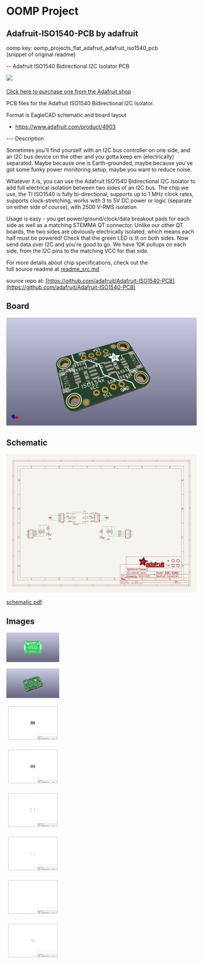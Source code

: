 # OOMP Project  
## Adafruit-ISO1540-PCB  by adafruit  
  
oomp key: oomp_projects_flat_adafruit_adafruit_iso1540_pcb  
(snippet of original readme)  
  
-- Adafruit ISO1540 Bidirectional I2C Isolator PCB  
  
<a href="http://www.adafruit.com/products/4903"><img src="assets/4903.jpg?raw=true" width="500px"><br/>  
Click here to purchase one from the Adafruit shop</a>  
  
PCB files for the Adafruit ISO1540 Bidirectional I2C Isolator.   
  
Format is EagleCAD schematic and board layout  
* https://www.adafruit.com/product/4903  
  
--- Description  
  
Sometimes you'll find yourself with an I2C bus controller on one side, and an I2C bus device on the other and you gotta keep em (electrically) separated. Maybe because one is Earth-grounded, maybe because you've got some funky power monitoring setup, maybe you want to reduce noise.  
  
Whatever it is, you can use the Adafruit ISO1540 Bidirectional I2C Isolator to add full electrical isolation between two sides of an I2C bus. The chip we use, the TI ISO1540 is fully bi-directional, supports up to 1 MHz clock rates, supports clock-stretching, works with 3 to 5V DC power or logic (separate on either side of course), with 2500 V-RMS isolation  
  
Usage is easy - you get power/ground/clock/data breakout pads for each side as well as a matching STEMMA QT connector. Unlike our other QT boards, the two sides are obviously electrically isolated, which means each half must be powered! Check that the green LED is lit on both sides. Now send data over I2C and you're good to go. We have 10K pullups on each side, from the I2C pins to the matching VCC for that side.  
  
For more details about chip specifications, check out the  
  full source readme at [readme_src.md](readme_src.md)  
  
source repo at: [https://github.com/adafruit/Adafruit-ISO1540-PCB](https://github.com/adafruit/Adafruit-ISO1540-PCB)  
## Board  
  
[![working_3d.png](working_3d_600.png)](working_3d.png)  
## Schematic  
  
[![working_schematic.png](working_schematic_600.png)](working_schematic.png)  
  
[schematic pdf](working_schematic.pdf)  
## Images  
  
[![working_3D_bottom.png](working_3D_bottom_140.png)](working_3D_bottom.png)  
  
[![working_3D_top.png](working_3D_top_140.png)](working_3D_top.png)  
  
[![working_assembly_page_01.png](working_assembly_page_01_140.png)](working_assembly_page_01.png)  
  
[![working_assembly_page_02.png](working_assembly_page_02_140.png)](working_assembly_page_02.png)  
  
[![working_assembly_page_03.png](working_assembly_page_03_140.png)](working_assembly_page_03.png)  
  
[![working_assembly_page_04.png](working_assembly_page_04_140.png)](working_assembly_page_04.png)  
  
[![working_assembly_page_05.png](working_assembly_page_05_140.png)](working_assembly_page_05.png)  
  
[![working_assembly_page_06.png](working_assembly_page_06_140.png)](working_assembly_page_06.png)  
